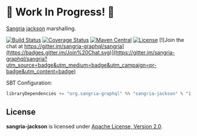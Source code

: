 # 🚧 Work In Progress! 🚧

[Sangria](http://sangria-graphql.org/) [jackson](http://json4s.org) marshalling.

[![Build Status](https://travis-ci.com/sangria-graphql/sangria-jackson.svg?branch=main)](https://travis-ci.com/sangria-graphql/sangria-jackson)
[![Coverage Status](http://coveralls.io/repos/sangria-graphql/sangria-jackson/badge.svg?branch=main&service=github)](http://coveralls.io/github/sangria-graphql/sangria-jackson?branch=main)
[![Maven Central](https://maven-badges.herokuapp.com/maven-central/org.sangria-graphql/sangria-jackson_2.11/badge.svg)](https://maven-badges.herokuapp.com/maven-central/org.sangria-graphql/sangria-jackson_2.11)
[![License](http://img.shields.io/:license-Apache%202-brightgreen.svg)](http://www.apache.org/licenses/LICENSE-2.0.txt)
[![Join the chat at https://gitter.im/sangria-graphql/sangria](https://badges.gitter.im/Join%20Chat.svg)](https://gitter.im/sangria-graphql/sangria?utm_source=badge&utm_medium=badge&utm_campaign=pr-badge&utm_content=badge)

SBT Configuration:

```scala
libraryDependencies += "org.sangria-graphql" %% "sangria-jackson" % "1.0.1"
```

## License

**sangria-jackson** is licensed under [Apache License, Version 2.0](http://www.apache.org/licenses/LICENSE-2.0).
